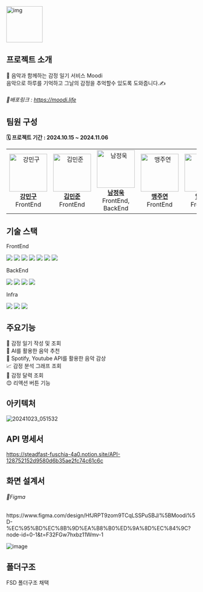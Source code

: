 <img width ="96" alt="img" src="https://github.com/prgrms-fe-devcourse/NFE1-1-3-MOODI/blob/main/public/logo.svg">

## 프로젝트 소개

<p>
 📀 음악과 함께하는 감정 일기 서비스 Moodi<br/>
    음악으로 하루를 기억하고 그날의 감정을 추억할수 있도록 도와줍니다.✍
</p>

###### 🔗배포링크 : https://moodi.life

## 팀원 구성

<p>
<strong>🗓️ 프로젝트 기간 : 2024.10.15 ~ 2024.11.06</strong>
</p>

<table>
  <tr>
    <td align="center">
      <a href="https://github.com/kangminguu">
        <img src="https://avatars.githubusercontent.com/u/131148077?v=4" width="100" height="100" alt="강민구">
        <br>
        <b>강민구</b>
      </a>
      <br>
      FrontEnd
    </td>
    <td align="center">
      <a href="https://github.com/minjoon97">
        <img src="https://avatars.githubusercontent.com/u/66014783?v=4" width="100" height="100" alt="김민준">
        <br>
        <b>김민준</b>
      </a>
      <br>
      FrontEnd
    </td>
    <td align="center">
      <a href="https://github.com/HelloWook">
        <img src="https://avatars.githubusercontent.com/u/113816822?v=4" width="100" height="100" alt="남정욱">
        <br>
        <b>남정욱</b>
      </a>
      <br>
      FrontEnd, BackEnd
    </td>
    <td align="center">
      <a href="https://github.com/jymaeng1234">
        <img src="https://avatars.githubusercontent.com/u/102141309?v=4" width="100" height="100" alt="맹주연">
        <br>
        <b>맹주연</b>
      </a>
      <br>
      FrontEnd
    </td>
    <td align="center">
      <a href="https://github.com/cmlim0070">
        <img src="https://avatars.githubusercontent.com/u/87525734?v=4" width="100" height="100" alt="임채민">
        <br>
        <b>임채민</b>
      </a>
      <br>
      FrontEnd
    </td>
  </tr>
</table>

## 기술 스택

FrontEnd

<p>

<p><img src="https://img.shields.io/badge/React-20232A?style=for-the-badge&logo=react&logoColor=61DAFB">
  <img src="https://img.shields.io/badge/TypeScript-007ACC?style=for-the-badge&logo=typescript&logoColor=white">
  <img src="https://img.shields.io/badge/styled--components-DB7093?style=for-the-badge&logo=styled-components&logoColor=white"/>
  <img src="https://img.shields.io/badge/react--query-FF4154?style=for-the-badge&logo=reactquery&logoColor=white">
  <img src="https://img.shields.io/badge/axios-5A29E4?style=for-the-badge&logo=axios&logoColor=white">
  <img src="https://img.shields.io/badge/react--router--dom-CA4245?style=for-the-badge&logo=reactrouter&logoColor=white">
  <img src="https://img.shields.io/badge/Zustand-black?style=for-the-badge&logo=react">
</p></p>

BackEnd
<p>
<img src="https://img.shields.io/badge/Amazon%20API%20Gateway-FF4F8B?style=for-the-badge&logo=amazonapigateway&logoColor=white">
<img src="https://img.shields.io/badge/Amazon%20RDS-527FFF?style=for-the-badge&logo=amazonrds&logoColor=white">
<img src="https://img.shields.io/badge/AWS%20Lambda-FF9900?style=for-the-badge&logo=awslambda&logoColor=white">
 <img src="https://img.shields.io/badge/Amazon%20CloudWatch-FF4F8B?style=for-the-badge&logo=amazoncloudwatch&logoColor=white">

Infra
<p>
<img src="https://img.shields.io/badge/GitHub%20Actions-2088FF?style=for-the-badge&logo=githubactions&logoColor=white">
<img src="https://img.shields.io/badge/Amazon%20S3-569A31?style=for-the-badge&logo=amazons3&logoColor=white">
<img src="https://img.shields.io/badge/Amazon%20CloudFront-FF9900?style=for-the-badge&logo=amazoncloudfront&logoColor=white">

## 주요기능

📙 감정 일기 작성 및 조회 <br/>
🤖 AI를 활용한 음악 추천 <br/>
🎹 Spotify, Youtube API를 활용한 음악 감상 <br/>
📈 감정 분석 그래프 조회<br/>
📅 감정 달력 조회<br/>
😊 리액션 버튼 기능<br/>

## 아키텍처
![20241023_051532](https://github.com/user-attachments/assets/161831ca-6ad7-4b56-ab83-05e49c5f18e2)


## API 명세서
https://steadfast-fuschia-4a0.notion.site/API-128752152d9580d6b35ae2fc74c61c6c

## 화면 설계서

###### 🔗Figma

<p> https://www.figma.com/design/HfJRPT9zom9TCqLSSPuSBJ/%5BMoodi%5D-%EC%95%BD%EC%8B%9D%EA%B8%B0%ED%9A%8D%EC%84%9C?node-id=0-1&t=F32FGw7hxbz11Wmv-1 </p>

![image](https://github.com/user-attachments/assets/c6be79d2-52e2-4bfe-8ac1-38271b38393b)

## 폴더구조
FSD 폴더구조 채택
